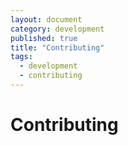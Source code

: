 ```yaml
---
layout: document
category: development
published: true
title: "Contributing"
tags:
  - development
  - contributing
---
```


# Contributing
